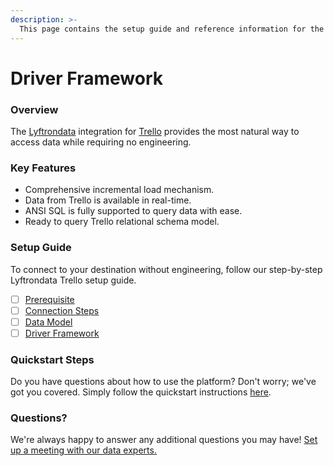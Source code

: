 ```yaml
---
description: >-
  This page contains the setup guide and reference information for the Trello source connector.
---
```


# Driver Framework

### Overview

The [Lyftrondata](https://www.lyftrondata.com/) integration for [Trello](https://www.lyftrondata.com/integration/business-analytics/trello/) provides the most natural way to access data while requiring no engineering.

### Key Features

* Comprehensive incremental load mechanism.
* Data from Trello is available in real-time.&#x20;
* ANSI SQL is fully supported to query data with ease.
* Ready to query Trello relational schema model.

### Setup Guide

To connect to your destination without engineering, follow our step-by-step Lyftrondata Trello setup guide.

* [ ] [Prerequisite](../prerequisite.md)
* [ ] [Connection Steps](../connection-steps.md)
* [ ] [Data Model](../data-model/erd.md)
* [ ] [Driver Framework](../driver-framework/)

### Quickstart Steps

Do you have questions about how to use the platform? Don't worry; we've got you covered. Simply follow the quickstart instructions [here](../driver-framework/README.md).

### Questions? <a href="#questions" id="questions"></a>

We're always happy to answer any additional questions you may have! [Set up a meeting with our data experts.](https://www.lyftrondata.com/book-a-meeting/)


